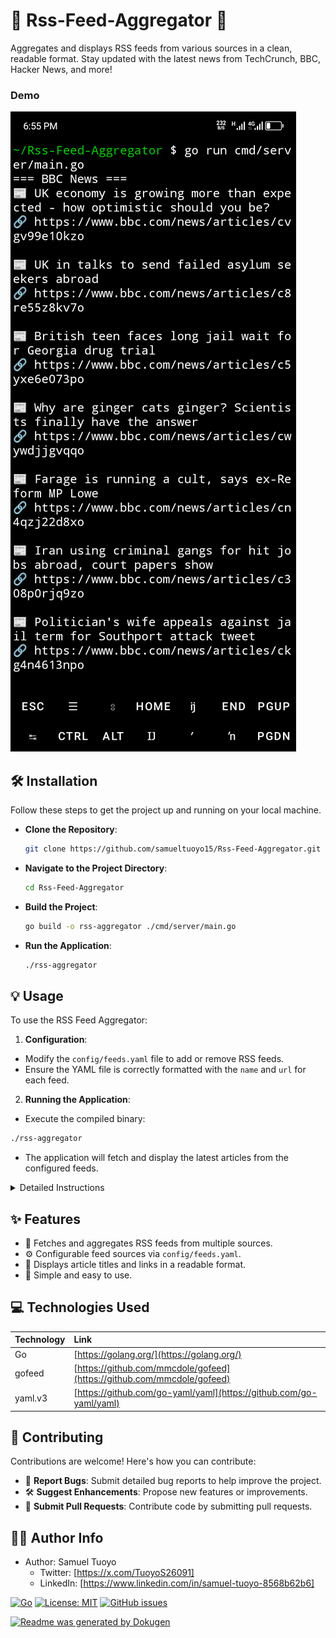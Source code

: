 # 🚀 Rss-Feed-Aggregator 📰

Aggregates and displays RSS feeds from various sources in a clean, readable format. Stay updated with the latest news from TechCrunch, BBC, Hacker News, and more!

### Demo
![Demo](./public/demo.png)

## 🛠️ Installation

Follow these steps to get the project up and running on your local machine.

- **Clone the Repository**:
  ```bash
  git clone https://github.com/samueltuoyo15/Rss-Feed-Aggregator.git
  ```
- **Navigate to the Project Directory**:
  ```bash
  cd Rss-Feed-Aggregator
  ```
- **Build the Project**:
  ```bash
  go build -o rss-aggregator ./cmd/server/main.go
  ```
- **Run the Application**:
  ```bash
  ./rss-aggregator
  ```

## 💡 Usage

To use the RSS Feed Aggregator:

1.  **Configuration**:

*   Modify the `config/feeds.yaml` file to add or remove RSS feeds.
*   Ensure the YAML file is correctly formatted with the `name` and `url` for each feed.

2.  **Running the Application**:

*   Execute the compiled binary:

```bash
./rss-aggregator
```

*   The application will fetch and display the latest articles from the configured feeds.

<details>
<summary>Detailed Instructions</summary>

1.  **Customize Feeds**:

    *   Open `config/feeds.yaml` in a text editor.
    *   Add or remove feeds as needed:

    ```yaml
    feeds:
      - name: "TechCrunch"
        url: "https://techcrunch.com/feed/"
      - name: "BBC News"
        url: "http://feeds.bbci.co.uk/news/rss.xml"
      - name: "Hacker News"
        url: "https://news.ycombinator.com/rss"
    ```

2.  **Run the Aggregator**:

    *   Execute the compiled binary:

    ```bash
    ./rss-aggregator
    ```

    *   The application will output the latest articles from each feed, formatted for easy reading.

</details>

## ✨ Features

- 📰 Fetches and aggregates RSS feeds from multiple sources.
- ⚙️ Configurable feed sources via `config/feeds.yaml`.
- 🔗 Displays article titles and links in a readable format.
- 🚀 Simple and easy to use.

## 💻 Technologies Used

| Technology | Link                               |
| :--------- | :--------------------------------- |
| Go         | [https://golang.org/](https://golang.org/) |
| gofeed     | [https://github.com/mmcdole/gofeed](https://github.com/mmcdole/gofeed) |
| yaml.v3    | [https://github.com/go-yaml/yaml](https://github.com/go-yaml/yaml) |

## 🤝 Contributing

Contributions are welcome! Here's how you can contribute:

- 🐛 **Report Bugs**: Submit detailed bug reports to help improve the project.
- 🛠️ **Suggest Enhancements**: Propose new features or improvements.
- 🚀 **Submit Pull Requests**: Contribute code by submitting pull requests.


## 🧑‍💻 Author Info

- Author: Samuel Tuoyo
  - Twitter: [https://x.com/TuoyoS26091]
  - LinkedIn: [https://www.linkedin.com/in/samuel-tuoyo-8568b62b6]

[![Go](https://img.shields.io/badge/Go-1.21.x-00ADD8?logo=go&logoColor=white)](https://go.dev/)
[![License: MIT](https://img.shields.io/badge/License-MIT-yellow.svg)](https://opensource.org/licenses/MIT)
[![GitHub issues](https://img.shields.io/github/issues/samueltuoyo15/Rss-Feed-Aggregator)](https://github.com/samueltuoyo15/Rss-Feed-Aggregator/issues)

[![Readme was generated by Dokugen](https://img.shields.io/badge/Readme%20was%20generated%20by-Dokugen-brightgreen)](https://www.npmjs.com/package/dokugen)

